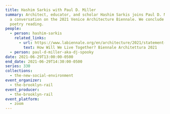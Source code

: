 ```yaml
---
title: Hashim Sarkis with Paul D. Miller
summary: Architect, educator, and scholar Hashim Sarkis joins Paul D. Miller for
  a conversation on the 2021 Venice Architecture Biennale. We conclude with a
  poetry reading.
people:
  - person: hashim-sarkis
    related_links:
      - url: https://www.labiennale.org/en/architecture/2021/statement-hashim-sarkis
        text: How Will We Live Together? Biennale Architettura 2021
  - person: paul-d-miller-aka-dj-spooky
date: 2021-06-29T13:00:00-0500
end_date: 2021-06-29T14:30:00-0500
series: 330
collections:
  - the-new-social-environment
event_organizer:
  - the-brooklyn-rail
event_producer:
  - the-brooklyn-rail
event_platform:
  - zoom
---
```

